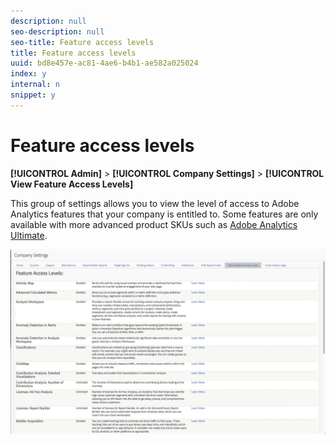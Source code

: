 ```yaml
---
description: null
seo-description: null
seo-title: Feature access levels
title: Feature access levels
uuid: bd8e457e-ac81-4ae6-b4b1-ae582a025024
index: y
internal: n
snippet: y
---
```


# Feature access levels

**[!UICONTROL Admin]** > **[!UICONTROL Company Settings]** > **[!UICONTROL View Feature Access Levels]**

This group of settings allows you to view the level of access to Adobe Analytics features that your company is entitled to. Some features are only available with more advanced product SKUs such as [Adobe Analytics Ultimate](http://www.adobe.com/data-analytics-cloud/analytics/ultimate.html).

![](assets/feature-access-levels.png)

